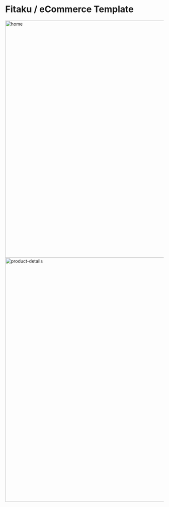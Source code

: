 # Fitaku / eCommerce Template
<img width="753" alt="home" src="https://github.com/nainoaktv/nktv-store/assets/105531873/339ede59-31dc-4095-b7d3-31921df33a12">
<img width="775" alt="product-details" src="https://github.com/nainoaktv/nktv-store/assets/105531873/48887179-b808-484d-8045-b1b2cedae369">
